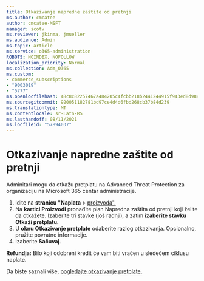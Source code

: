 ```yaml
---
title: Otkazivanje napredne zaštite od pretnji
ms.author: cmcatee
author: cmcatee-MSFT
manager: scotv
ms.reviewer: jkinma, jmueller
ms.audience: Admin
ms.topic: article
ms.service: o365-administration
ROBOTS: NOINDEX, NOFOLLOW
localization_priority: Normal
ms.collection: Adm_O365
ms.custom:
- commerce_subscriptions
- "9003019"
- "5777"
ms.openlocfilehash: 48c8c82257467a484205c4fcbb218b2441244915f943ed8d984c9d41767c676d
ms.sourcegitcommit: 920051182781bd97ce4d4d6fbd268cb37b84d239
ms.translationtype: MT
ms.contentlocale: sr-Latn-RS
ms.lasthandoff: 08/11/2021
ms.locfileid: "57894037"
---
```

# <a name="cancel-advanced-threat-protection"></a>Otkazivanje napredne zaštite od pretnji

Adminitari mogu da otkažu pretplatu na Advanced Threat Protection za organizaciju na Microsoft 365 centar administracije.

1. Idite na **stranicu "Naplata**  >  [proizvoda".](https://go.microsoft.com/fwlink/p/?linkid=842054)
2. Na **kartici Proizvodi** pronađite plan Napredna zaštita od pretnji koji želite da otkažete. Izaberite tri stavke (još radnji), a zatim **izaberite stavku Otkaži pretplatu.**
3. U **oknu Otkazivanje pretplate** odaberite razlog otkazivanja. Opcionalno, pružite povratne informacije.
4. Izaberite **Sačuvaj**.

**Refundja:** Bilo koji odobreni kredit će vam biti vraćen u sledećem ciklusu naplate.

Da biste saznali više, [pogledajte otkazivanje pretplate.](https://docs.microsoft.com/microsoft-365/commerce/subscriptions/cancel-your-subscription)